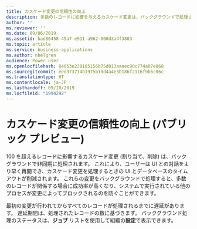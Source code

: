 ```yaml
---
title: カスケード変更の信頼性の向上
description: 多数のレコードに影響を与えるカスケード変更は、バックグラウンドで処理されます。 これにより、UI との対話がより迅速にユーザーに返され、データベース タイムアウトが減少し、大規模なカスケード実行の成功率が向上します。
author: ''
ms.reviewer: ''
ms.date: 09/06/2019
ms.assetid: bad86458-45a7-e911-a962-000d3a4f3883
ms.topic: article
ms.service: business-applications
ms.author: nhelgren
audience: Power user
ms.openlocfilehash: 84053e220105156b75d013aaaec90c774a07e068
ms.sourcegitcommit: eed373714b1975b10d4a4e3b186f2116f9b6c06c
ms.translationtype: HT
ms.contentlocale: ja-JP
ms.lasthandoff: 09/10/2019
ms.locfileid: "1994292"
---
```

# <a name="improved-reliability-of-cascading-changes-public-preview"></a>カスケード変更の信頼性の向上 (パブリック プレビュー)



100 を超えるレコードに影響するカスケード変更 (割り当て、削除) は、バックグラウンドで非同期に処理されます。 これにより、ユーザーは UI との対話をより早く再開でき、カスケード変更を処理するときの UI とデータベースのタイムアウトが削減されます。 これらの変更をバックグラウンドで処理すると、多数のレコードが関係する場合に成功率が高くなり、システムで実行されている他のプロセスが変更によってブロックされるのを防ぐことができます。 

最初の変更が行われてからすべてのレコードが処理されるまでに遅延があります。 遅延期間は、処理されたレコードの数に基づきます。 バックグラウンド処理のステータスは、**ジョブ** リストを使用して組織の**設定**で表示できます。
